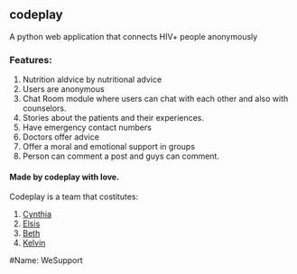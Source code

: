 ## codeplay
A python web application that connects HIV+ people anonymously


### Features:
1. Nutrition aldvice by nutritional advice
2. Users are anonymous
3. Chat Room module where users can chat with each other and also with counselors.
4. Stories about the patients and their experiences.
5. Have emergency contact numbers
6. Doctors offer advice
7. Offer a moral and emotional support in groups
8. Person can comment a post and guys can comment.



#### Made by codeplay with love.
   Codeplay is a team that costitutes:

1. [Cynthia](https://github.com/misoi)
2. [Elsis](https://github.com/Elsis-Sitati)
3. [Beth](https://github.com/BethMwangi)
4. [Kelvin](https://github.com/kelvinmuchui)



#Name: WeSupport


